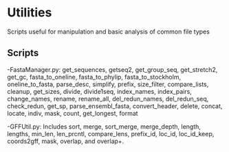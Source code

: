 # Utilities
Scripts useful for manipulation and basic analysis of common file types

## Scripts
  -FastaManager.py: get_sequences, getseq2, get_group_seq, get_stretch2, get_gc, fasta_to_oneline, fasta_to_phylip, fasta_to_stockholm, oneline_to_fasta, parse_desc, simplify, prefix, size_filter, compare_lists, cleanup, get_sizes, divide, divide1seq, index_names, index_pairs, change_names, rename, rename_all, del_redun_names, del_redun_seq, check_redun, get_sp, parse_ensembl_fasta, convert_header, delete, concat, locate, indiv, mask, count, get_longest, format
  
  -GFFUtil.py: Includes sort, merge, sort_merge, merge_depth, length, lengths, min_len, len_prcntl, compare_lens, prefix_id, loc_id, loc_id_keep, coords2gff, mask, overlap, and overlap+.

